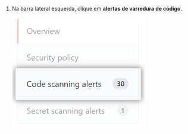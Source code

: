 1. Na barra lateral esquerda, clique em **alertas de varredura de código**. ![Aba de "Alertas de varredura de código"](/assets/images/help/repository/sidebar-code-scanning-alerts.png)
